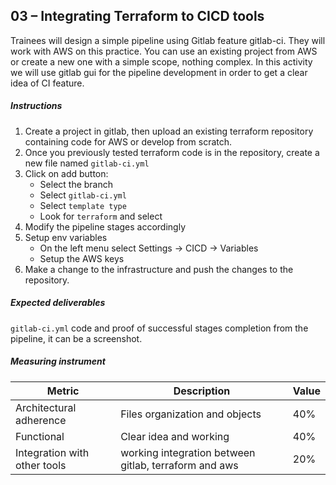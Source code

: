 ## 03 – Integrating Terraform to CICD tools

Trainees will design a simple pipeline using Gitlab feature gitlab-ci. They will work with AWS on this practice. You can use an existing project from AWS or create a new one with a simple scope, nothing complex. In this activity we will use gitlab gui for the pipeline development in order to get a clear idea of CI feature.

##### Instructions

1. Create a project in gitlab, then upload an existing terraform repository containing code for AWS or develop from scratch.
2. Once you previously tested terraform code is in the repository, create a new file named `gitlab-ci.yml`
3. Click on add button:
	- Select the branch
	- Select `gitlab-ci.yml`
	- Select `template type`
	- Look for `terraform` and select
4. Modify the pipeline stages accordingly
5. Setup env variables
	- On the left menu select Settings -> CICD -> Variables
	- Setup the AWS keys
6. Make a change to the infrastructure and push the changes to the repository.


##### Expected deliverables 

`gitlab-ci.yml` code and proof of successful stages completion from the pipeline, it can be a screenshot.


##### Measuring instrument 

| Metric  |  Description | Value  |
| ------------ | ------------ | ------------ |
|  Architectural adherence | Files organization and objects  | 40%  |
|   Functional| Clear idea and working  |  40% |
|  Integration with other tools | working integration between gitlab, terraform and aws   |  20% |


